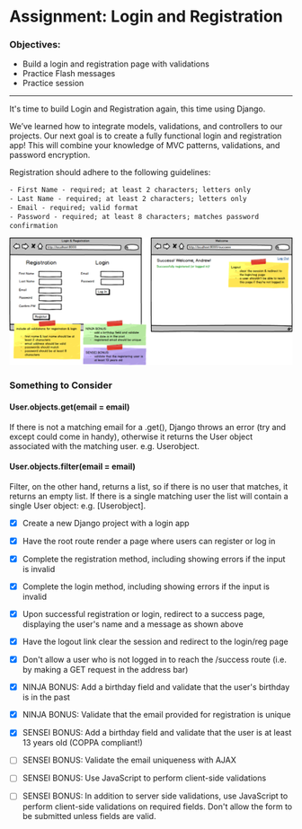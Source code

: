 # Assignment: Login and Registration
### Objectives:

- Build a login and registration page with validations
- Practice Flash messages
- Practice session
<hr>
It's time to build Login and Registration again, this time using Django.

We’ve learned how to integrate models, validations, and controllers to our projects. Our next goal is to create a fully functional login and registration app! This will combine your knowledge of MVC patterns, validations, and password encryption.

Registration should adhere to the following guidelines:

    - First Name - required; at least 2 characters; letters only
    - Last Name - required; at least 2 characters; letters only
    - Email - required; valid format
    - Password - required; at least 8 characters; matches password confirmation

![](LoginReg_Django.png)

### Something to Consider
#### User.objects.get(email = email)

If there is not a matching email for a .get(), Django throws an error (try and except could come in handy), otherwise it returns the User object associated with the matching user. e.g. Userobject.

#### User.objects.filter(email = email)

Filter, on the other hand, returns a list, so if there is no user that matches, it returns an empty list. If there is a single matching user the list will contain a single User object: e.g. [Userobject].

- [x] Create a new Django project with a login app

- [x] Have the root route render a page where users can register or log in

- [x] Complete the registration method, including showing errors if the input is invalid

- [x] Complete the login method, including showing errors if the input is invalid

- [x] Upon successful registration or login, redirect to a success page, displaying the user's name and a message as shown above

- [x] Have the logout link clear the session and redirect to the login/reg page

- [x] Don't allow a user who is not logged in to reach the /success route (i.e. by making a GET request in the address bar)

- [x] NINJA BONUS: Add a birthday field and validate that the user's birthday is in the past

- [x] NINJA BONUS: Validate that the email provided for registration is unique

- [x] SENSEI BONUS: Add a birthday field and validate that the user is at least 13 years old (COPPA compliant!)

- [ ] SENSEI BONUS: Validate the email uniqueness with AJAX

- [ ] SENSEI BONUS: Use JavaScript to perform client-side validations

- [ ] SENSEI BONUS: In addition to server side validations, use JavaScript to perform client-side validations on required fields. Don't allow the form to be submitted unless fields are valid.
